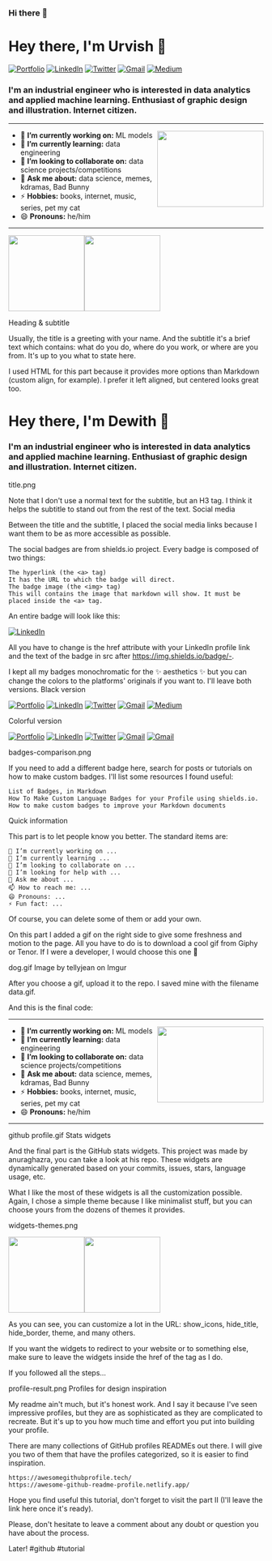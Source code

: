 ### Hi there 👋

<!--
**pancholiurvish/pancholiurvish** is a ✨ _special_ ✨ repository because its `README.md` (this file) appears on your GitHub profile.

Here are some ideas to get you started:

- 🔭 I’m currently working on ...
- 🌱 I’m currently learning ...
- 👯 I’m looking to collaborate on ...
- 🤔 I’m looking for help with ...
- 💬 Ask me about ...
- 📫 How to reach me: ...
- 😄 Pronouns: ...
- ⚡ Fun fact: ...
-->


<h1 align="left"> Hey there, I'm Urvish 👋 </h1>

<p align="left">
   <a href="https://urvishpancholi.com/"><img alt="Portfolio" src="https://img.shields.io/badge/-dewith.co-black?style=flat-square&logo=squarespace&logoColor=white&link=https:// urvishpancholi.com/"></a>
   <a href="https://www.linkedin.com/in/dewithmiramon/"><img alt="LinkedIn" src="https://img.shields.io/badge/-dewithmiramon-black?style=flat-square&logo=Linkedin&logoColor=white&link=https://www.linkedin.com/in/dewithmiramon/"></a>
   <a href="https://twitter.com/DewithMiramon"><img alt="Twitter" src="https://img.shields.io/badge/-@DewithMiramon-black?style=flat-square&logo=twitter&logoColor=white&link=https://twitter.com/DewithMiramon"></a>
   <a href="mailto:dewithmiramon@gmail.com"><img alt="Gmail" src="https://img.shields.io/badge/-dewithmiramon@gmail.com-black?style=flat-square&logo=Gmail&logoColor=white&link=mailto:dewithmiramon@gmail.com"></a>
   <a href="https://medium.com/@dewith"><img alt="Medium" src="https://img.shields.io/badge/-@dewith-03a57a?style=flat-square&color=000000&labelColor=000000&logo=Medium&link=https://medium.com/@dewith"></a>
</p>

<h3 align="left">  I'm an industrial engineer who is interested in data analytics and applied machine learning. Enthusiast of graphic design and illustration. Internet citizen. </h3>

---

<!-- credits for gif https://gph.is/g/ZWg5jr7 -->
<img align="right" height="150" width="210" src="data.gif">

- 🔭 **I’m currently working on:** ML models
- 🌱 **I’m currently learning:** data engineering
- 👯 **I’m looking to collaborate on:** data science projects/competitions
- 💬 **Ask me about:** data science, memes, kdramas, Bad Bunny
- ⚡ **Hobbies:** books, internet, music, series, pet my cat
- 😄 **Pronouns:** he/him

---

<a href="https://dewith.co/"><img height="150px" src="https://github-readme-stats.vercel.app/api?username=dewith&show_icons=true&hide_title=true&hide_border=true&theme=graywhite" /><img height="150px" src="https://github-readme-stats.vercel.app/api/top-langs/?username=dewith&show_icons=true&layout=compact&langs_count=6&hide_title=true&hide_border=true&theme=graywhite" /></a>

Heading & subtitle

Usually, the title is a greeting with your name. And the subtitle it's a brief text which contains: what do you do, where do you work, or where are you from. It's up to you what to state here.

I used HTML for this part because it provides more options than Markdown (custom align, for example). I prefer it left aligned, but centered looks great too.

<h1 align="left"> Hey there, I'm Dewith 👋 </h1>

<h3 align="left">  I'm an industrial engineer who is interested in 
data analytics and applied machine learning. Enthusiast of 
graphic design and illustration. Internet citizen. </h3>

title.png

Note that I don't use a normal text for the subtitle, but an H3 tag. I think it helps the subtitle to stand out from the rest of the text.
Social media

Between the title and the subtitle, I placed the social media links because I want them to be as more accessible as possible.

The social badges are from shields.io project. Every badge is composed of two things:

    The hyperlink (the <a> tag)
    It has the URL to which the badge will direct.
    The badge image (the <img> tag)
    This will contains the image that markdown will show. It must be placed inside the <a> tag.

An entire badge will look like this:

<a href="https://www.linkedin.com/in/dewithmiramon/"><img alt="LinkedIn" src="https://img.shields.io/badge/-dewithmiramon-black?style=flat-square&logo=Linkedin&logoColor=white&link=https://www.linkedin.com/in/dewithmiramon/"></a>

All you have to change is the href attribute with your LinkedIn profile link and the text of the badge in src after https://img.shields.io/badge/-.

I kept all my badges monochromatic for the ✨ aesthetics ✨ but you can change the colors to the platforms' originals if you want to. I'll leave both versions.
Black version

<p align="left">
   <a href="https://dewith.co/"><img alt="Portfolio" src="https://img.shields.io/badge/-dewith.co-black?style=flat-square&logo=squarespace&logoColor=white&link=https://dewith.co/"></a>
   <a href="https://www.linkedin.com/in/dewithmiramon/"><img alt="LinkedIn" src="https://img.shields.io/badge/-dewithmiramon-black?style=flat-square&logo=Linkedin&logoColor=white&link=https://www.linkedin.com/in/dewithmiramon/"></a>
   <a href="https://twitter.com/DewithMiramon"><img alt="Twitter" src="https://img.shields.io/badge/-@DewithMiramon-black?style=flat-square&logo=twitter&logoColor=white&link=https://twitter.com/DewithMiramon"></a>
   <a href="mailto:dewithmiramon@gmail.com"><img alt="Gmail" src="https://img.shields.io/badge/-dewithmiramon@gmail.com-black?style=flat-square&logo=Gmail&logoColor=white&link=mailto:dewithmiramon@gmail.com"></a>
   <a href="https://medium.com/@dewith"><img alt="Medium" src="https://img.shields.io/badge/-@dewith-03a57a?style=flat-square&color=000000&labelColor=000000&logo=Medium&link=https://medium.com/@dewith"></a>
</p>

Colorful version

<p align="left">
   <a href="https://dewith.co/"><img alt="Portfolio" src="https://img.shields.io/badge/-dewith.co-orange?style=flat-square&logo=squarespace&logoColor=white&link=https://dewith.co/"></a>
   <a href="https://www.linkedin.com/in/dewithmiramon/"><img alt="LinkedIn" src="https://img.shields.io/badge/-dewithmiramon-0075b5?style=flat-square&logo=Linkedin&logoColor=white&link=https://www.linkedin.com/in/dewithmiramon/"></a> 
   <a href="https://twitter.com/DewithMiramon"><img alt="Twitter" src="https://img.shields.io/badge/-@DewithMiramon-08a0e9?style=flat-square&logo=twitter&logoColor=white&link=https://twitter.com/DewithMiramon"></a>
   <a href="mailto:dewithmiramon@gmail.com"><img alt="Gmail" src="https://img.shields.io/badge/-dewithmiramon@gmail.com-eb4336?style=flat-square&logo=Gmail&logoColor=white&link=mailto:dewithmiramon@gmail.com"></a>
   <a href="https://medium.com/@dewith"><img alt="Gmail" src="https://img.shields.io/badge/-@dewith-51a652?style=flat-square&logo=Medium&logoColor=white&link=https://medium.com/@dewith"></a>
</p>

badges-comparison.png

If you need to add a different badge here, search for posts or tutorials on how to make custom badges. I'll list some resources I found useful:

    List of Badges, in Markdown
    How To Make Custom Language Badges for your Profile using shields.io.
    How to make custom badges to improve your Markdown documents

Quick information

This part is to let people know you better. The standard items are:

    🔭 I’m currently working on ...
    🌱 I’m currently learning ...
    👯 I’m looking to collaborate on ...
    🤔 I’m looking for help with ...
    💬 Ask me about ...
    📫 How to reach me: ...
    😄 Pronouns: ...
    ⚡ Fun fact: ...

Of course, you can delete some of them or add your own.

On this part I added a gif on the right side to give some freshness and motion to the page. All you have to do is to download a cool gif from Giphy or Tenor. If I were a developer, I would choose this one 🐶

dog.gif Image by tellyjean on Imgur

After you choose a gif, upload it to the repo. I saved mine with the filename data.gif.

And this is the final code:

---

<!-- credits for the gif https://gph.is/g/ZWg5jr7 -->
<img align="right" height="150" width="210" src="data.gif">

- 🔭 **I’m currently working on:** ML models
- 🌱 **I’m currently learning:** data engineering
- 👯 **I’m looking to collaborate on:** data science projects/competitions
- 💬 **Ask me about:** data science, memes, kdramas, Bad Bunny
- ⚡ **Hobbies:** books, internet, music, series, pet my cat
- 😄 **Pronouns:** he/him

---

github profile.gif
Stats widgets

And the final part is the GitHub stats widgets. This project was made by anuraghazra, you can take a look at his repo. These widgets are dynamically generated based on your commits, issues, stars, language usage, etc.

What I like the most of these widgets is all the customization possible. Again, I chose a simple theme because I like minimalist stuff, but you can choose yours from the dozens of themes it provides.

widgets-themes.png

<a href="https://dewith.co/"><img height="150px" src="https://github-readme-stats.vercel.app/api?username=dewith&show_icons=true&hide_title=true&hide_border=true&theme=graywhite" /><img height="150px" src="https://github-readme-stats.vercel.app/api/top-langs/?username=dewith&show_icons=true&layout=compact&langs_count=6&hide_title=true&hide_border=true&theme=graywhite" /></a>

As you can see, you can customize a lot in the URL: show_icons, hide_title, hide_border, theme, and many others.

If you want the widgets to redirect to your website or to something else, make sure to leave the widgets inside the href of the tag as I do.


If you followed all the steps...

profile-result.png
Profiles for design inspiration

My readme ain't much, but it's honest work. And I say it because I've seen impressive profiles, but they are as sophisticated as they are complicated to recreate. But it's up to you how much time and effort you put into building your profile.

There are many collections of GitHub profiles READMEs out there. I will give you two of them that have the profiles categorized, so it is easier to find inspiration.

    https://awesomegithubprofile.tech/
    https://awesome-github-readme-profile.netlify.app/

Hope you find useful this tutorial, don't forget to visit the part II (I'll leave the link here once it's ready).

Please, don't hesitate to leave a comment about any doubt or question you have about the process.

Later!
#github
#tutorial
 
 
